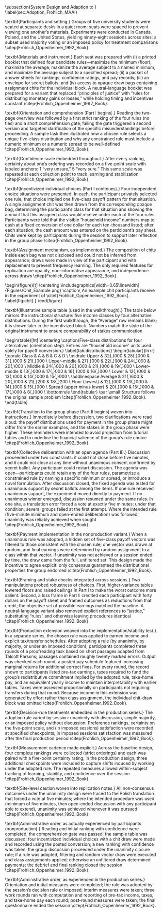 \subsection{System Design and Adaption to }
\label{sec:Adoption_Frohlich_MAAI}


\textbf{Participants and setting.} Groups of five university students were seated at separate desks in a quiet room; seats were spaced to prevent viewing one another’s materials. Experiments were conducted in Canada, Poland, and the United States, yielding ninety-eight sessions across sites; a subset used majority voting or an imposed policy for treatment comparisons \citep{Frohlich_Oppenheimer_1992_Book}. 

\textbf{Materials and instrument.} Each seat was prepared with (i) a printed booklet that defined four candidate rules—maximize the minimum (floor), maximize the average, maximize the average subject to a named minimum, and maximize the average subject to a specified spread; (ii) a packet of answer sheets for rankings, confidence ratings, and pay records; (iii) an envelope for secret ballots; and (iv) access to opaque draw bags containing assignment chits for the individual block. A neutral-language booklet was prepared for a variant that replaced “principles of justice” with “rules for distributing monetary gains or losses,” while holding timing and incentives constant \citep{Frohlich_Oppenheimer_1992_Book}.  

\textbf{Orientation and comprehension (Part I begins).} Reading the two-page overview was followed by a first strict ranking of the four rules (no ties) and a short comprehension gate; failing the gate triggered a second version and targeted clarification of the specific misunderstandings before proceeding. A sample task then illustrated how a chosen rule selects a unique five-class distribution and why any constrained rule must include a numeric minimum or a numeric spread to be well-defined \citep{Frohlich_Oppenheimer_1992_Book}.  

\textbf{Confidence scale embedded throughout.} After every ranking, certainty about one’s ordering was recorded on a five-point scale with labeled anchors: 1 “very unsure,” 5 “very sure.” This same scale was repeated at each collection point to track learning and stabilization \citep{Frohlich_Oppenheimer_1992_Book}.  

\textbf{Incentivized individual choices (Part I continues).} Four independent choice situations were presented. In each, the participant privately selected one rule; that choice implied one five-class payoff pattern for that situation. A single assignment chit was then drawn from the corresponding opaque bag, determining the participant’s class for that situation and showing the amount that this assigned class would receive under each of the four rules. Participants were told that the visible “household income” numbers map to cash at a fixed conversion of one dollar for each ten-thousand listed; after each situation, the cash amount was entered on the participant’s pay sheet. Chits were kept by participants during the session to support later reflection in the group phase \citep{Frohlich_Oppenheimer_1992_Book}.  

\textbf{Assignment mechanism, as implemented.} The composition of chits inside each bag was not disclosed and could not be inferred from appearance; draws were made in view of the participant and with replacement to prevent frequency learning. The only required features for replication are opacity, non-informative appearance, and independence across draws \citep{Frohlich_Oppenheimer_1992_Book}.  



\begin{figure}[t]
    \centering
    \includegraphics[width=0.65\linewidth]{Figures/Chit_Example.png}
    \caption{
        An example chit participants receive in the experiment of \citet{Frohlich_Oppenheimer_1992_Book}.
        \label{fig:chit}
    }
\end{figure}



\textbf{Illustrative sample table (used in the walkthrough).} The table below mirrors the instructional structure: five income classes by four alternative distributions. During the first walkthrough, the “Average” row remains blank; it is shown later in the incentivized block. Numbers match the style of the original instrument to ensure comparability of stakes communication.

\begin{table}[ht]
\centering
\caption{Five-class distributions for four alternatives (orientation step). Entries are “household income” units used solely for payoff conversion.}
\label{tab:distributions}
\begin{tabular}{lrrrr}
\toprule
Class & A & B & C & D \\
\midrule
Upper & 32{,}000 & 28{,}000 & 31{,}000 & 21{,}000 \\
Upper–middle & 27{,}000 & 22{,}000 & 24{,}000 & 20{,}000 \\
Middle & 24{,}000 & 20{,}000 & 21{,}000 & 19{,}000 \\
Lower–middle & 13{,}000 & 17{,}000 & 16{,}000 & 16{,}000 \\
Lower & 12{,}000 & 13{,}000 & 14{,}000 & 15{,}000 \\
\addlinespace
Average & 21{,}600 & 20{,}000 & 21{,}200 & 18{,}200 \\
Floor (lowest) & 12{,}000 & 13{,}000 & 14{,}000 & 15{,}000 \\
Spread (upper minus lower) & 20{,}000 & 15{,}000 & 17{,}000 & 6{,}000 \\
\bottomrule
\end{tabular}
\par
\small Structure follows the original sample problem \citep{Frohlich_Oppenheimer_1992_Book}.
\end{table}

\textbf{Transition to the group phase (Part II begins) woven into instructions.} Immediately before discussion, two clarifications were read aloud: the payoff distributions used for payment in the group phase might differ from the earlier examples, and the stakes in the group phase were higher. These reminders were intended to avoid projection from tutorial tables and to underline the financial salience of the group’s rule choice \citep{Frohlich_Oppenheimer_1992_Book}.  

\textbf{Collective deliberation with an open agenda (Part II).} Discussion proceeded under two constraints: it could not close before five minutes, and it could not close at any time without unanimous consent confirmed by secret ballot. Any participant could restart discussion. The agenda was open—participants could retain any of the four rules, parametrize a constrained rule by naming a specific minimum or spread, or introduce a novel formulation. After discussion closed, the fixed agenda was tested for unanimous support by secret ballots among the items. If one rule received unanimous support, the experiment moved directly to payment. If no unanimous winner emerged, discussion resumed under the same rules. In one site, a translation error forced a vote at exactly five minutes; under that condition, several groups failed at the first attempt. Where the intended rule (five-minute minimum and open-ended deliberation) was followed, unanimity was reliably achieved when sought \citep{Frohlich_Oppenheimer_1992_Book}.  

\textbf{Payment implementation in the nonproduction variant.} When a unanimous rule was adopted, a hidden set of five-class payoff vectors was filtered to those consistent with the chosen rule; one vector was drawn at random, and final earnings were determined by random assignment to a class within that vector. If unanimity was not achieved or a session ended by time, the draw came from the full, unfiltered set. This design made the incentive to agree explicit: only consensus guaranteed the distributional properties the group endorsed \citep{Frohlich_Oppenheimer_1992_Book}.  

\textbf{Framing and stake checks integrated across sessions.} Two manipulations probed robustness of choices. First, higher-variance tables lowered floors and raised ceilings in Part I to make the worst outcome more salient. Second, a loss frame in Part II credited each participant with forty dollars on the payoff sheet and framed outcomes as reductions from that credit; the objective set of possible earnings matched the baseline. A neutral-language variant also removed explicit references to “justice,” substituting “rules” and otherwise leaving procedures identical \citep{Frohlich_Oppenheimer_1992_Book}. 

\textbf{Production extension weaved into the implementation/stability test.} In a separate series, the chosen rule was applied to earned income and explicit tax/transfer schedules. After adopting a rule (by unanimity, by majority, or under an imposed condition), participants completed three rounds of a proofreading task based on short passages adapted from Talcott Parsons; passages contained roughly twenty marked errors. Output was checked each round; a posted pay schedule featured increasing marginal returns for additional correct fixes. For every round, the record shown to participants listed pre-tax earnings, taxes required to fund the group’s redistributive commitment implied by the adopted rule, take-home pay, and an equivalent yearly income to maintain interpretability with earlier tables. Taxes were assessed proportionally on participants not requiring transfers during that round. Because income in this extension was generated by effort rather than class assignment, the individual chit-draw block was omitted \citep{Frohlich_Oppenheimer_1992_Book}.  

\textbf{Decision-rule treatments embedded in the production series.} The adoption rule varied by session: unanimity with discussion, simple majority, or an imposed policy without discussion. Preference rankings, certainty on the five-point scale, and (in imposed sessions) satisfaction were recorded at specified checkpoints; in imposed sessions satisfaction was measured after the final production period \citep{Frohlich_Oppenheimer_1992_Book}.  

\textbf{Measurement cadence made explicit.} Across the baseline design, four complete rankings were collected (strict orderings) and each was paired with a five-point certainty rating; in the production design, three additional checkpoints were included to capture shifts induced by working under the adopted rule. The repeated measures allowed within-subject tracking of learning, stability, and confidence over the session \citep{Frohlich_Oppenheimer_1992_Book}. 

\textbf{Site-level caution woven into replication notes.} All non-consensus outcomes under the unanimity design were traced to the Polish translation that forced a vote at five minutes; where the intended procedure was used (minimum of five minutes, then open-ended discussion with any participant able to extend), unanimity was achieved whenever it was pursued \citep{Frohlich_Oppenheimer_1992_Book}. 

\textbf{Administrative order, as actually experienced by participants (nonproduction).} Reading and initial ranking with confidence were completed; the comprehension gate was passed; the sample table was discussed; four incentivized individual choices with a chit draw were made and recorded using the posted conversion; a new ranking with confidence was taken; the group discussion proceeded under the unanimity closure rule; if a rule was adopted, filtering and random vector draw were executed and class assignments applied; otherwise an unfiltered draw determined payments; the debrief and final ranking closed the session \citep{Frohlich_Oppenheimer_1992_Book}.  

\textbf{Administrative order, as experienced in the production series.} Orientation and initial measures were completed; the rule was adopted by the session’s decision rule or imposed; interim measures were taken; three work rounds ran with computation and reporting of pre-tax income, taxes, and take-home pay each round; post-round measures were taken; the final questionnaire ended the session \citep{Frohlich_Oppenheimer_1992_Book}.  